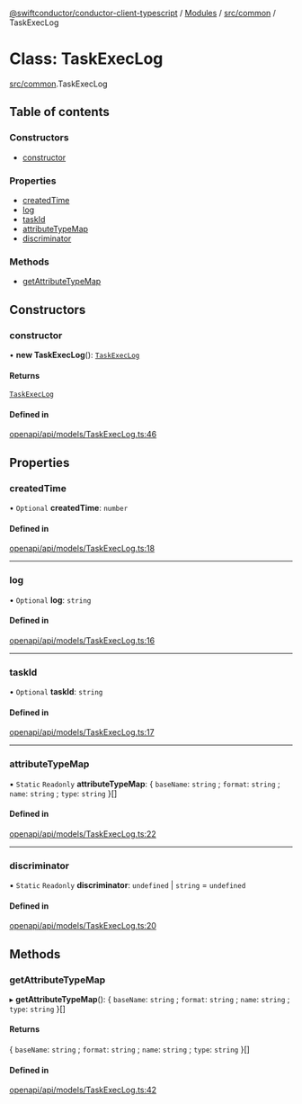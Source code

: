 [@swiftconductor/conductor-client-typescript](../README.md) / [Modules](../modules.md) / [src/common](../modules/src_common.md) / TaskExecLog

# Class: TaskExecLog

[src/common](../modules/src_common.md).TaskExecLog

## Table of contents

### Constructors

- [constructor](src_common.TaskExecLog.md#constructor)

### Properties

- [createdTime](src_common.TaskExecLog.md#createdtime)
- [log](src_common.TaskExecLog.md#log)
- [taskId](src_common.TaskExecLog.md#taskid)
- [attributeTypeMap](src_common.TaskExecLog.md#attributetypemap)
- [discriminator](src_common.TaskExecLog.md#discriminator)

### Methods

- [getAttributeTypeMap](src_common.TaskExecLog.md#getattributetypemap)

## Constructors

### constructor

• **new TaskExecLog**(): [`TaskExecLog`](src_common.TaskExecLog.md)

#### Returns

[`TaskExecLog`](src_common.TaskExecLog.md)

#### Defined in

[openapi/api/models/TaskExecLog.ts:46](https://github.com/swift-conductor/conductor-client-typescript/blob/9866b7c/openapi/api/models/TaskExecLog.ts#L46)

## Properties

### createdTime

• `Optional` **createdTime**: `number`

#### Defined in

[openapi/api/models/TaskExecLog.ts:18](https://github.com/swift-conductor/conductor-client-typescript/blob/9866b7c/openapi/api/models/TaskExecLog.ts#L18)

___

### log

• `Optional` **log**: `string`

#### Defined in

[openapi/api/models/TaskExecLog.ts:16](https://github.com/swift-conductor/conductor-client-typescript/blob/9866b7c/openapi/api/models/TaskExecLog.ts#L16)

___

### taskId

• `Optional` **taskId**: `string`

#### Defined in

[openapi/api/models/TaskExecLog.ts:17](https://github.com/swift-conductor/conductor-client-typescript/blob/9866b7c/openapi/api/models/TaskExecLog.ts#L17)

___

### attributeTypeMap

▪ `Static` `Readonly` **attributeTypeMap**: \{ `baseName`: `string` ; `format`: `string` ; `name`: `string` ; `type`: `string`  }[]

#### Defined in

[openapi/api/models/TaskExecLog.ts:22](https://github.com/swift-conductor/conductor-client-typescript/blob/9866b7c/openapi/api/models/TaskExecLog.ts#L22)

___

### discriminator

▪ `Static` `Readonly` **discriminator**: `undefined` \| `string` = `undefined`

#### Defined in

[openapi/api/models/TaskExecLog.ts:20](https://github.com/swift-conductor/conductor-client-typescript/blob/9866b7c/openapi/api/models/TaskExecLog.ts#L20)

## Methods

### getAttributeTypeMap

▸ **getAttributeTypeMap**(): \{ `baseName`: `string` ; `format`: `string` ; `name`: `string` ; `type`: `string`  }[]

#### Returns

\{ `baseName`: `string` ; `format`: `string` ; `name`: `string` ; `type`: `string`  }[]

#### Defined in

[openapi/api/models/TaskExecLog.ts:42](https://github.com/swift-conductor/conductor-client-typescript/blob/9866b7c/openapi/api/models/TaskExecLog.ts#L42)
